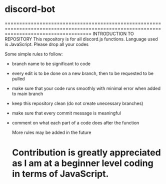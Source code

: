 # discord-bot
==========================================================================================================================================
INTRODUCTION TO REPOSITORY
  This repository is for all discord.js functions. 
  Language used is JavaScript.
  Please drop all your codes 
  
  Some simple rules to follow:
- branch name to be significant to code
- every edit is to be done on a new branch, then to be requested to be pulled
- make sure that your code runs smoothly with minimal error when added to main branch
- keep this repository clean (do not create unecessary branches)
- make sure that every commit message is meaningful
- comment on what each part of a code does after the function

  More rules may be added in the future

  Contribution is greatly appreciated as I am at a beginner level coding in terms of JavaScript.
  ========================================================================================================================================
